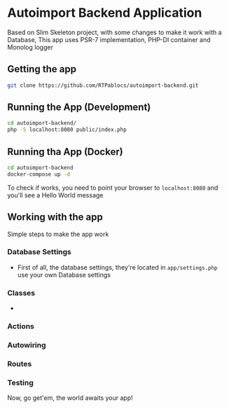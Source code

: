 # Autoimport Backend Application
Based on Slim Skeleton project, with some changes to make it work with a Database,
This app uses PSR-7 implementation, PHP-DI container and Monolog logger

## Getting the app
```bash
git clone https://github.com/RTPablocs/autoimport-backend.git
```

## Running the App (Development)
```bash
cd autoimport-backend/
php -S localhost:8080 public/index.php
```

## Running tha App (Docker)

```bash
cd autoimport-backend
docker-compose up -d 
```

To check if works, you need to point your browser to `localhost:8080` and you'll see a Hello World message


## Working with the app
Simple steps to make the app work
### Database Settings
* First of all, the database settings, they're located in `app/settings.php` use your own Database settings
### Classes
* 
### Actions

### Autowiring

### Routes

### Testing

Now, go get'em, the world awaits your app!
